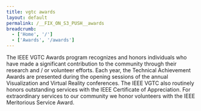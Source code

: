 ```yaml
---
title: vgtc awards
layout: default
permalink: /__FIX_ON_S3_PUSH__awards
breadcrumb:
  - ['Home', '/']
  - ['Awards', '/awards']
---
```



The IEEE VGTC Awards program recognizes and honors individuals who have made a significant contribution to the community through their research and / or volunteer efforts. Each year, the Technical Achievement Awards are presented during the opening sessions of the annual Visualization and Virtual Reality conferences. The IEEE VGTC also routinely honors outstanding services with the IEEE Certificate of Appreciation. For extraordinary services to our community we honor volunteers with the IEEE Meritorious Service Award.


